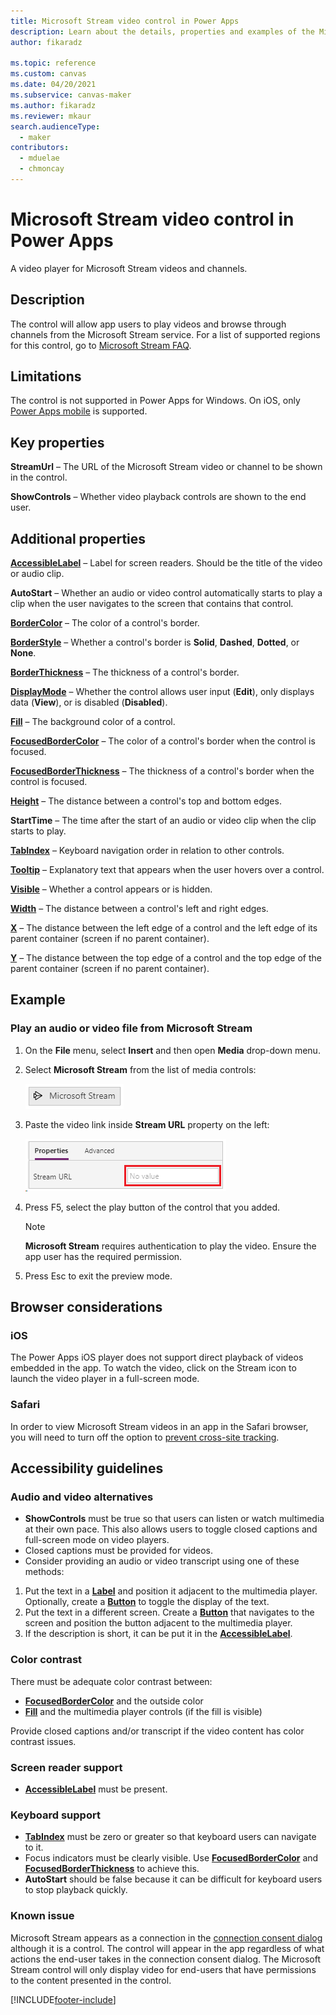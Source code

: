 ```yaml
---
title: Microsoft Stream video control in Power Apps
description: Learn about the details, properties and examples of the Microsoft Stream video control in Power Apps.
author: fikaradz

ms.topic: reference
ms.custom: canvas
ms.date: 04/20/2021
ms.subservice: canvas-maker
ms.author: fikaradz
ms.reviewer: mkaur
search.audienceType: 
  - maker
contributors:
  - mduelae
  - chmoncay
---
```

# Microsoft Stream video control in Power Apps
A video player for Microsoft Stream videos and channels.

## Description
The control will allow app users to play videos and browse through channels from the Microsoft Stream service. For a list of supported regions for this control, go to [Microsoft Stream FAQ](/stream/faq#which-regions-does-microsoft-stream-host-my-data-in-).

## Limitations
The control is not supported in Power Apps for Windows. On iOS, only [Power Apps mobile](../../../mobile/run-powerapps-on-mobile.md) is supported.

## Key properties
**StreamUrl** – The URL of the Microsoft Stream video or channel to be shown in the control.

**ShowControls** – Whether video playback controls are shown to the end user.

## Additional properties
**[AccessibleLabel](properties-accessibility.md)** – Label for screen readers. Should be the title of the video or audio clip.

**AutoStart** – Whether an audio or video control automatically starts to play a clip when the user navigates to the screen that contains that control.

**[BorderColor](properties-color-border.md)** – The color of a control's border.

**[BorderStyle](properties-color-border.md)** – Whether a control's border is **Solid**, **Dashed**, **Dotted**, or **None**.

**[BorderThickness](properties-color-border.md)** – The thickness of a control's border.

**[DisplayMode](properties-core.md)** – Whether the control allows user input (**Edit**), only displays data (**View**), or is disabled (**Disabled**).

**[Fill](properties-color-border.md)** – The background color of a control.

**[FocusedBorderColor](properties-color-border.md)** – The color of a control's border when the control is focused.

**[FocusedBorderThickness](properties-color-border.md)** – The thickness of a control's border when the control is focused.

**[Height](properties-size-location.md)** – The distance between a control's top and bottom edges.

**StartTime** – The time after the start of an audio or video clip when the clip starts to play.

**[TabIndex](properties-accessibility.md)** – Keyboard navigation order in relation to other controls.

**[Tooltip](properties-core.md)** – Explanatory text that appears when the user hovers over a control.

**[Visible](properties-core.md)** – Whether a control appears or is hidden.

**[Width](properties-size-location.md)** – The distance between a control's left and right edges.

**[X](properties-size-location.md)** – The distance between the left edge of a control and the left edge of its parent container (screen if no parent container).

**[Y](properties-size-location.md)** – The distance between the top edge of a control and the top edge of the parent container (screen if no parent container).

## Example

### Play an audio or video file from Microsoft Stream

1. On the **File** menu, select **Insert** and then open **Media** drop-down menu. 
2. Select **Microsoft Stream** from the list of media controls:

    ![Microsoft Stream.](./media/control-stream-video/stream-icon.png "Microsoft Stream")

3. Paste the video link inside **Stream URL** property on the left:

    ![Customize StreamUrl property.](./media/control-stream-video/stream-url.png "Customize StreamUrl property")

4. Press F5, select the play button of the control that you added.

    > [!NOTE]
   > **Microsoft Stream** requires authentication to play the video. Ensure the app user has the required permission.
5. Press Esc to exit the preview mode.

## Browser considerations

### iOS
The Power Apps iOS player does not support direct playback of videos embedded in the app.  To watch the video, click on the Stream icon to launch the video player in a full-screen mode.

### Safari

In order to view Microsoft Stream videos in an app in the Safari browser, you will need to turn off the option to [prevent cross-site tracking](https://support.apple.com/guide/safari/sfri40732/mac).

## Accessibility guidelines
### Audio and video alternatives
* **ShowControls** must be true so that users can listen or watch multimedia at their own pace. This also allows users to toggle closed captions and full-screen mode on video players.
* Closed captions must be provided for videos.
 * Consider providing an audio or video transcript using one of these methods:
  1. Put the text in a **[Label](control-text-box.md)** and position it adjacent to the multimedia player. Optionally, create a **[Button](control-button.md)** to toggle the display of the text.
  2. Put the text in a different screen. Create a **[Button](control-button.md)** that navigates to the screen and position the button adjacent to the multimedia player.
  3. If the description is short, it can be put it in the **[AccessibleLabel](properties-accessibility.md)**.

### Color contrast
There must be adequate color contrast between:
* **[FocusedBorderColor](properties-color-border.md)** and the outside color
* **[Fill](properties-color-border.md)** and the multimedia player controls (if the fill is visible)

Provide closed captions and/or transcript if the video content has color contrast issues.

### Screen reader support
* **[AccessibleLabel](properties-accessibility.md)** must be present.

### Keyboard support
* **[TabIndex](properties-accessibility.md)** must be zero or greater so that keyboard users can navigate to it.
* Focus indicators must be clearly visible. Use **[FocusedBorderColor](properties-color-border.md)** and **[FocusedBorderThickness](properties-color-border.md)** to achieve this.
* **AutoStart** should be false because it can be difficult for keyboard users to stop playback quickly.

### Known issue 
Microsoft Stream appears as a connection in the [connection consent dialog](/power-apps/maker/canvas-apps/connections-list#connection-consent-dialog) although it is a control. The control will appear in the app regardless of what actions the end-user takes in the connection consent dialog. The Microsoft Stream control will only display video for end-users that have permissions to the content presented in the control. 


[!INCLUDE[footer-include](../../../includes/footer-banner.md)]
